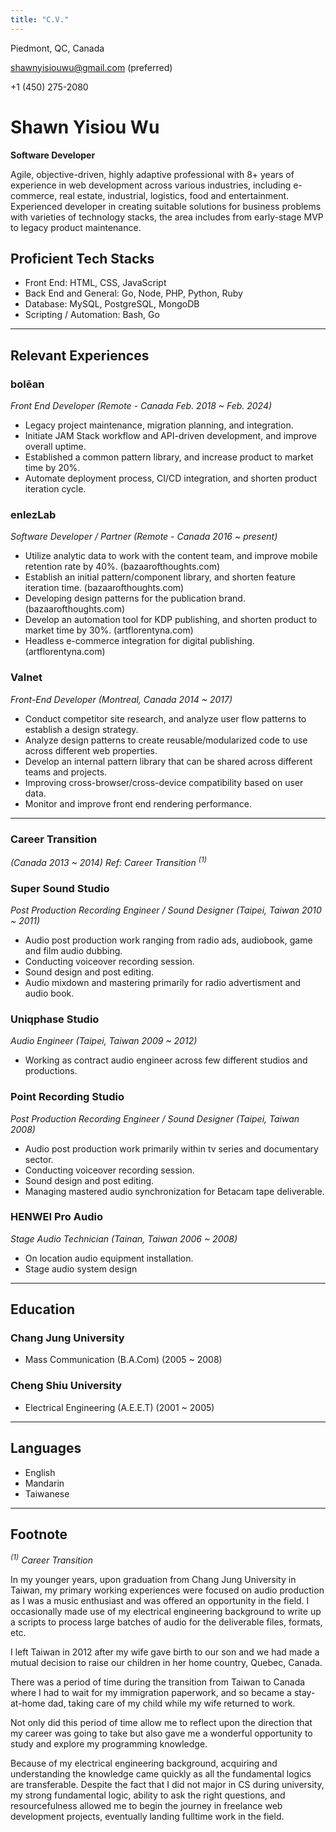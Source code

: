 ```yaml
---
title: "C.V."
---
```


Piedmont, QC, Canada

shawnyisiouwu@gmail.com (preferred)

+1 (450) 275-2080

# Shawn Yisiou Wu
**Software Developer**

Agile, objective-driven, highly adaptive professional with 8+ years of experience in web development across various industries, including e-commerce, real estate, industrial, logistics, food and entertainment. Experienced developer in creating suitable solutions for business problems with varieties of technology stacks, the area includes from early-stage MVP to legacy product maintenance.

## Proficient Tech Stacks
- Front End: HTML, CSS, JavaScript
- Back End and General: Go, Node, PHP, Python, Ruby
- Database: MySQL, PostgreSQL, MongoDB
- Scripting / Automation: Bash, Go

---

## Relevant Experiences

### bolēan
*Front End Developer (Remote - Canada Feb. 2018 ~ Feb. 2024)*

- Legacy project maintenance, migration planning, and integration.
- Initiate JAM Stack workflow and API-driven development, and improve overall uptime.
- Established a common pattern library, and increase product to market time by 20%.
- Automate deployment process, CI/CD integration, and shorten product iteration cycle.

### enlezLab
*Software Developer / Partner (Remote - Canada 2016 ~ present)*

- Utilize analytic data to work with the content team, and improve mobile retention rate by 40%. (bazaarofthoughts.com)
- Establish an initial pattern/component library, and shorten feature iteration time. (bazaarofthoughts.com)
- Developing design patterns for the publication brand. (bazaarofthoughts.com)
- Develop an automation tool for KDP publishing, and shorten product to market time by 30%. (artflorentyna.com)
- Headless e-commerce integration for digital publishing. (artflorentyna.com)

### Valnet
*Front-End Developer (Montreal, Canada 2014 ~ 2017)*

- Conduct competitor site research, and analyze user flow patterns to establish a design strategy.
- Analyze design patterns to create reusable/modularized code to use across different web properties.
- Develop an internal pattern library that can be shared across different teams and projects.
- Improving cross-browser/cross-device compatibility based on user data.
- Monitor and improve front end rendering performance.

---

### Career Transition
*(Canada 2013 ~ 2014) Ref: Career Transition <sup>(1)</sup>*

### Super Sound Studio
*Post Production Recording Engineer / Sound Designer (Taipei, Taiwan 2010 ~ 2011)*

- Audio post production work ranging from radio ads, audiobook, game and film audio dubbing.
- Conducting voiceover recording session.
- Sound design and post editing.
- Audio mixdown and mastering primarily for radio advertisment and audio book.

### Uniqphase Studio
*Audio Engineer (Taipei, Taiwan 2009 ~ 2012)*

- Working as contract audio engineer across few different studios and productions.


### Point Recording Studio
*Post Production Recording Engineer / Sound Designer (Taipei, Taiwan 2008)*

- Audio post production work primarily within tv series and documentary sector.
- Conducting voiceover recording session.
- Sound design and post editing.
- Managing mastered audio synchronization for Betacam tape deliverable.


### HENWEI Pro Audio
*Stage Audio Technician (Tainan, Taiwan 2006 ~ 2008)*

- On location audio equipment installation.
- Stage audio system design

---

## Education
### Chang Jung University
- Mass Communication (B.A.Com) (2005 ~ 2008)

### Cheng Shiu University
- Electrical Engineering (A.E.E.T) (2001 ~ 2005)

---

## Languages
- English
- Mandarin
- Taiwanese

---

## Footnote
*<sup>(1)</sup> Career Transition*

In my younger years, upon graduation from Chang Jung University in Taiwan, my primary working experiences were focused on audio production as I was a music enthusiast and was offered an opportunity in the field. I occasionally made use of my electrical engineering background to write up a scripts to process large batches of audio for the deliverable files, formats, etc.

I left Taiwan in 2012 after my wife gave birth to our son and we had made a mutual decision to raise our children in her home country, Quebec, Canada.

There was a period of time during the transition from Taiwan to Canada where I had to wait for my immigration paperwork, and so became a stay-at-home dad, taking care of my child while my wife returned to work.

Not only did this period of time allow me to reflect upon the direction that my career was going to take but also gave me a wonderful opportunity to study and explore my programming knowledge.

Because of my electrical engineering background, acquiring and understanding the knowledge came quickly as all the fundamental logics are transferable. Despite the fact that I did not major in CS during university, my strong fundamental logic, ability to ask the right questions, and resourcefulness allowed me to begin the journey in freelance web development projects, eventually landing fulltime work in the field.

